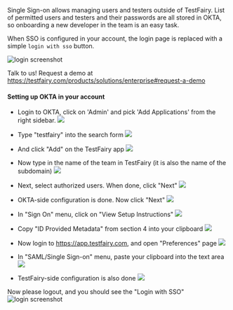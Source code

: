 
Single Sign-on allows managing users and testers outside of TestFairy. List of permitted users and testers and their passwords are all stored in OKTA, so onboarding a new developer in the team is an easy task.

When SSO is configured in your account, the login page is replaced with a simple `login with sso` button.

![login screenshot](https://docs.testfairy.com/img/sso/sso-login-screenshot.png)

Talk to us! Request a demo at https://testfairy.com/products/solutions/enterprise#request-a-demo

#### Setting up OKTA in your account

- Login to OKTA, click on 'Admin' and pick 'Add Applications' from the right sidebar.
  ![](https://docs.testfairy.com/img/sso/okta/okta-1.png)
  
- Type "testfairy" into the search form
  ![](https://docs.testfairy.com/img/sso/okta/okta-2.png)
  
- And click "Add" on the TestFairy app
  ![](https://docs.testfairy.com/img/sso/okta/okta-3.png)
  
- Now type in the name of the team in TestFairy (it is also the name of the subdomain)
  ![](https://docs.testfairy.com/img/sso/okta/okta-4.png)
  
- Next, select authorized users. When done, click "Next"
  ![](https://docs.testfairy.com/img/sso/okta/okta-5.png)
  
- OKTA-side configuration is done. Now click "Next"
  ![](https://docs.testfairy.com/img/sso/okta/okta-6.png)
  
- In "Sign On" menu, click on "View Setup Instructions"
  ![](https://docs.testfairy.com/img/sso/okta/okta-7.png)
  
- Copy "ID Provided Metadata" from section 4 into your clipboard
  ![](https://docs.testfairy.com/img/sso/okta/okta-8.png)
  
- Now login to https://app.testfairy.com, and open "Preferences" page
  ![](https://docs.testfairy.com/img/sso/okta/okta-9.png)
  
- In "SAML/Single Sign-on" menu, paste your clipboard into the text area
  ![](https://docs.testfairy.com/img/sso/okta/okta-10.png)
  
- TestFairy-side configuration is also done
  ![](https://docs.testfairy.com/img/sso/okta/okta-11.png)

Now please logout, and you should see the "Login with SSO" 
![login screenshot](https://docs.testfairy.com/img/sso/sso-login-screenshot.png)

